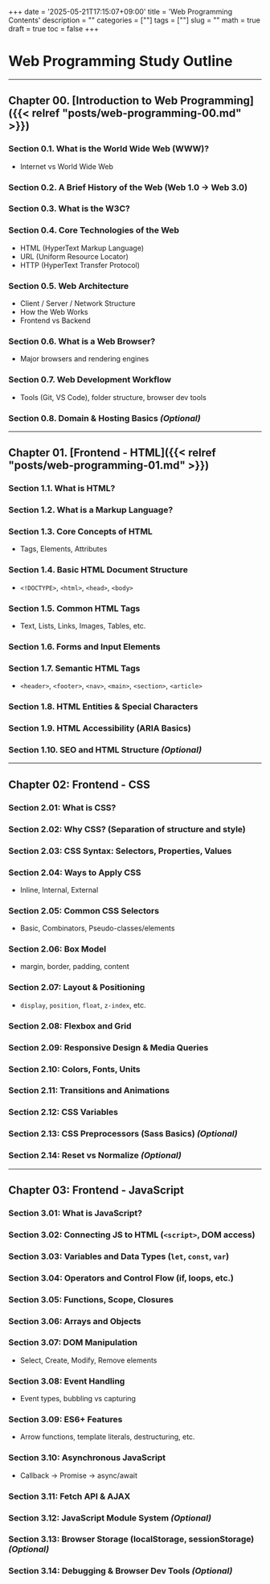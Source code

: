 +++
date = '2025-05-21T17:15:07+09:00'
title = 'Web Programming Contents'
description = ""
categories = [""]
tags = [""]
slug = ""
math = true
draft = true
toc = false
+++

# Web Programming Study Outline

---

## Chapter 00. [Introduction to Web Programming]({{< relref "posts/web-programming-00.md" >}})

### Section 0.1. What is the World Wide Web (WWW)?
- Internet vs World Wide Web
### Section 0.2. A Brief History of the Web (Web 1.0 → Web 3.0)
### Section 0.3. What is the W3C?
### Section 0.4. Core Technologies of the Web
- HTML (HyperText Markup Language)
- URL (Uniform Resource Locator)
- HTTP (HyperText Transfer Protocol)
### Section 0.5. Web Architecture
- Client / Server / Network Structure
- How the Web Works
- Frontend vs Backend
### Section 0.6. What is a Web Browser?
- Major browsers and rendering engines
### Section 0.7. Web Development Workflow
- Tools (Git, VS Code), folder structure, browser dev tools
### Section 0.8. Domain & Hosting Basics *(Optional)*

---

## Chapter 01. [Frontend - HTML]({{< relref "posts/web-programming-01.md" >}})

### Section 1.1. What is HTML?
### Section 1.2. What is a Markup Language?
### Section 1.3. Core Concepts of HTML
- Tags, Elements, Attributes
### Section 1.4. Basic HTML Document Structure
- `<!DOCTYPE>`, `<html>`, `<head>`, `<body>`
### Section 1.5. Common HTML Tags
- Text, Lists, Links, Images, Tables, etc.
### Section 1.6. Forms and Input Elements
### Section 1.7. Semantic HTML Tags
- `<header>`, `<footer>`, `<nav>`, `<main>`, `<section>`, `<article>`
### Section 1.8. HTML Entities & Special Characters
### Section 1.9. HTML Accessibility (ARIA Basics)
### Section 1.10. SEO and HTML Structure *(Optional)*

---

## Chapter 02: Frontend - CSS

### Section 2.01: What is CSS?
### Section 2.02: Why CSS? (Separation of structure and style)
### Section 2.03: CSS Syntax: Selectors, Properties, Values
### Section 2.04: Ways to Apply CSS
- Inline, Internal, External
### Section 2.05: Common CSS Selectors
- Basic, Combinators, Pseudo-classes/elements
### Section 2.06: Box Model
- margin, border, padding, content
### Section 2.07: Layout & Positioning
- `display`, `position`, `float`, `z-index`, etc.
### Section 2.08: Flexbox and Grid
### Section 2.09: Responsive Design & Media Queries
### Section 2.10: Colors, Fonts, Units
### Section 2.11: Transitions and Animations
### Section 2.12: CSS Variables
### Section 2.13: CSS Preprocessors (Sass Basics) *(Optional)*
### Section 2.14: Reset vs Normalize *(Optional)*

---

## Chapter 03: Frontend - JavaScript

### Section 3.01: What is JavaScript?
### Section 3.02: Connecting JS to HTML (`<script>`, DOM access)
### Section 3.03: Variables and Data Types (`let`, `const`, `var`)
### Section 3.04: Operators and Control Flow (if, loops, etc.)
### Section 3.05: Functions, Scope, Closures
### Section 3.06: Arrays and Objects
### Section 3.07: DOM Manipulation
- Select, Create, Modify, Remove elements
### Section 3.08: Event Handling
- Event types, bubbling vs capturing
### Section 3.09: ES6+ Features
- Arrow functions, template literals, destructuring, etc.
### Section 3.10: Asynchronous JavaScript
- Callback → Promise → async/await
### Section 3.11: Fetch API & AJAX
### Section 3.12: JavaScript Module System *(Optional)*
### Section 3.13: Browser Storage (localStorage, sessionStorage) *(Optional)*
### Section 3.14: Debugging & Browser Dev Tools *(Optional)*